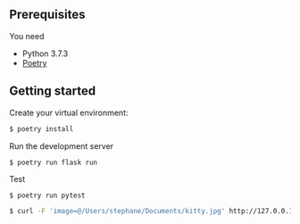 ## Prerequisites
You need
- Python 3.7.3
- [Poetry](https://python-poetry.org/docs/#installation)
  
## Getting started
Create your virtual environment:
```sh
$ poetry install
```

Run the development server
```
$ poetry run flask run
```

Test
```sh
$ poetry run pytest
```

```sh
$ curl -F 'image=@/Users/stephane/Documents/kitty.jpg' http://127.0.0.1:5000
```